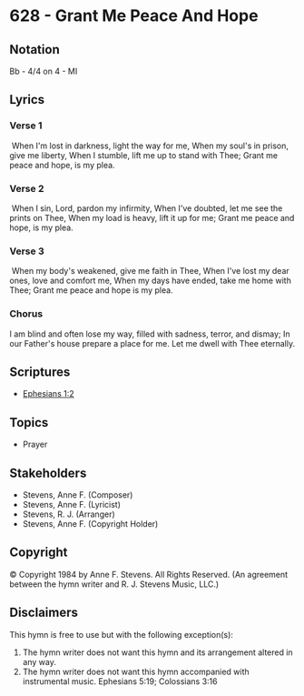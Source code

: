 # 628 - Grant Me Peace And Hope

## Notation

Bb - 4/4 on 4 - MI

## Lyrics

### Verse 1

 When I'm lost in darkness, light the way for me, When my soul's in prison, give me liberty, When I stumble, lift me up to stand with Thee; Grant me peace and hope, is my plea.

### Verse 2

 When I sin, Lord, pardon my infirmity, When I've doubted, let me see the prints on Thee, When my load is heavy, lift it up for me; Grant me peace and hope, is my plea.

### Verse 3

 When my body's weakened, give me faith in Thee, When I've lost my dear ones, love and comfort me, When my days have ended, take me home with Thee; Grant me peace and hope is my plea.

### Chorus

I am blind and often lose my way, filled with sadness, terror, and dismay; In our Father's house prepare a place for me. Let me dwell with Thee eternally.


## Scriptures

- [Ephesians 1:2](https://www.biblegateway.com/passage/?search=Ephesians%201%3A2)

## Topics

- Prayer

## Stakeholders

- Stevens, Anne F. (Composer)
- Stevens, Anne F. (Lyricist)
- Stevens, R. J. (Arranger)
- Stevens, Anne F. (Copyright Holder)

## Copyright

© Copyright 1984 by Anne F. Stevens. All Rights Reserved.
(An agreement between the hymn writer and R. J. Stevens Music, LLC.)

## Disclaimers

This hymn is free to use but with the following exception(s):
1. The hymn writer does not want this hymn and its arrangement altered in any way.
2. The hymn writer does not want this hymn accompanied with instrumental music.
Ephesians 5:19; Colossians 3:16

